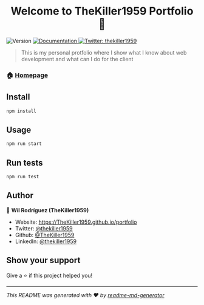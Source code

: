 <h1 align="center">Welcome to TheKiller1959 Portfolio 👋</h1>
<p>
  <img alt="Version" src="https://img.shields.io/badge/version-0.1.0-blue.svg?cacheSeconds=2592000" />
  <a href="https://github.com/TheKiller1959/portfolio" target="_blank">
    <img alt="Documentation" src="https://img.shields.io/badge/documentation-yes-brightgreen.svg" />
  </a>
  <a href="https://twitter.com/thekiller1959" target="_blank">
    <img alt="Twitter: thekiller1959" src="https://img.shields.io/twitter/follow/thekiller1959.svg?style=social" />
  </a>
</p>

> This is my personal protfolio where I show what I know about web development and what can I do for the client

### 🏠 [Homepage](https://TheKiller1959.github.io/portfolio)

## Install

```sh
npm install
```

## Usage

```sh
npm run start
```

## Run tests

```sh
npm run test
```

## Author

👤 **Wil Rodríguez (TheKiller1959)**

* Website: https://TheKiller1959.github.io/portfolio
* Twitter: [@thekiller1959](https://twitter.com/thekiller1959)
* Github: [@TheKiller1959](https://github.com/TheKiller1959)
* LinkedIn: [@thekiller1959](https://linkedin.com/in/thekiller1959)

## Show your support

Give a ⭐️ if this project helped you!

***
_This README was generated with ❤️ by [readme-md-generator](https://github.com/kefranabg/readme-md-generator)_